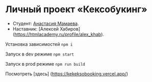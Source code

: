 # Личный проект «Кексобукинг»

* Студент: [Анастасия Мамаева](https://up.htmlacademy.ru/javascript/27/user/2044447).
* Наставник: [Алексей Хабиров] (https://htmlacademy.ru/profile/alex_khab).

Установка зависимостей ```npm i```

Запуск в dev режиме ```npm start```

Запуск в prod режиме ```npm run build```

Посмотреть [здесь] (https://kekeksobooking.vercel.app/)

